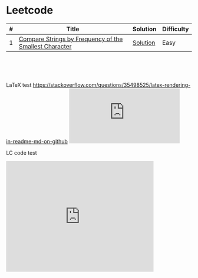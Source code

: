 # Leetcode

| # | Title | Solution | Difficulty |
|---| ----- | -------- | ---------- |
|1| [Compare Strings by Frequency of the Smallest Character](https://leetcode.com/problems/two-sum/) | [Solution](./algorithms/cpp/compareStringsByFrequencyOfTheSmallestCharacter/CompareStringsByFrequencyOfTheSmallestCharacter.cpp)|Easy|


<br><br><br>

LaTeX test
https://stackoverflow.com/questions/35498525/latex-rendering-in-readme-md-on-github
![equation](http://latex.codecogs.com/gif.latex?O_t%3D%5Ctext%20%7B%20Onset%20event%20at%20time%20bin%20%7D%20t)

LC code test
<iframe src="https://leetcode.com/playground/rWuvY2hN/shared" frameBorder="0" width="400" height="300">
